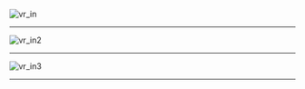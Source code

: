 ![vr_in](https://github.com/gopala-kr/Quantum-Dots/blob/master/23-Future-of-ET/etres/zd/vr_in.png)

-----------

![vr_in2](https://github.com/gopala-kr/Quantum-Dots/blob/master/23-Future-of-ET/etres/zd/vr_in2.png)

---------------

![vr_in3](https://github.com/gopala-kr/Quantum-Dots/blob/master/23-Future-of-ET/etres/zd/vr_in3.png)

------------
